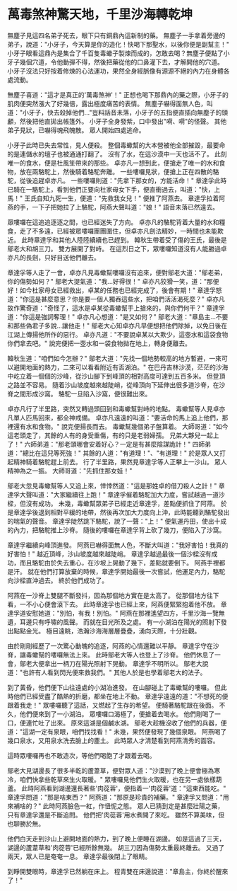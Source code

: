 # 萬毒煞神驚天地，千里沙海轉乾坤

無塵子見這四名弟子死去，眼下只有銅鼎內這新制的藥。 無塵子一手拿着旁邊的弟子，說道："小牙子，今天算是你的造化！快喝下那聖水，以後你便是副幫主！" 小牙子眼看這鼎內是集合了千百隻毒蠍子製煉而成的，怎敢去喝？無塵子便點了小牙子幾個穴道，令他動彈不得，然後把藥從他的口鼻灌下去，才解開他的穴道。 小牙子沒法只好按着修煉的心法運功，果然全身經脈像有源源不絕的內力在身體各處流動。

無塵子喜道："這才是真正的'萬毒煞神'！" 正想也喝下那鼎內的藥之際，小牙子的肌肉便突然漲大了好幾倍，露出極度痛苦的表情。 無塵子嚇得面無人色，叫道："小牙子，快去殺掉他們..."豈料話音未落，小牙子的五指便直插向無塵子的頭顱，然後把他直拋出帳篷外。 小牙子全身發紫，口中發出"嗬、嗬"的怪聲。 其他弟子見狀，已嚇得魂飛魄散。 眾人開始四處逃命。

小牙子此時已失去常性，見人便殺。 整個毒蠍幫的大本營被他全部摧毀，最要命的是連儲水的壇子也被通通打翻了。 沒有了水，在這沙漠中一天也活不了。 此刻唯一的食水，便是杜風笙帶來的那些。 卓亦凡一想到此，便搶走了唯一的水和食物，放在兩駱駝上，然後騎着駱駝奔離。 一些嘍囉見狀，便搶上正在四散的駱駝，從後追趕卓亦凡。 一些嘍囉則道："先拿下那女的，方能活命！" 章達孚此時已騎在一駱駝上，看到他們正要向杜家母女下手，便直衝過去，叫道："快，上馬！" 王氏自知九死一生，便道："先救我女兒！" 便推了阿燕去。 章達孚拉着阿燕的手，一下子把她拉了上駱駝，阿燕大聲叫道："娘！" 語音未落已然遠去。

眾嘍囉在這追追逐逐之間，也已經迷失了方向。 卓亦凡的駱駝背着大量的水和糧食，走了不多遠，已經被眾嘍囉團團圍住，但卓亦凡劍法精妙，一時間也未能欺近。 此時章達孚和其他人陸陸續續也已趕到。 韓秋生帶着受了傷的王氏，最後是鄔老大和胡三刀。 雙方展開了對峙。 在這烈日之下，眾嘍囉知道沒有人能勝過卓亦凡的長劍，只好目送他們離去。

章達孚等人走了一會，卓亦凡見毒蠍幫嘍囉沒有追來，便對鄔老大道："鄔老弟，你的傷勢如何？" 鄔老大提氣道："我...好得很！" 卓亦凡狡猾一笑，道："那便好！如今杜家母女已經救出，卓某的任務也已經完成了，後會有期！" 章達孚怒道："你這是甚麼意思？你是要一個人獨吞這些水，把咱們活活渴死麼？" 卓亦凡故作驚奇道："奇怪了，這水是卓某從毒蠍幫手上搶來的，與你們何干？" 章達孚道："你這是強詞奪理！" 卓亦凡心想道："是又如何？" 鄔老大道："章島主...不要和那些偽君子多說...讓他走！" 鄔老大心知卓亦凡早便想把他們除掉，以免日後在江湖上傳揚他所作的惡行。 卓亦凡道："不要說卓某以大欺少，這壺水和這袋食物你們拿去吧。" 說完便把一壺水和一袋食物拋在地上，轉身便離去。

韓秋生道："咱們如今怎辦？" 鄔老大道："先找一個地勢較高的地方暫避，一來可以避開地面的熱力，二來可以看看附近有否湖泊。" 在巴丹吉林沙漠，茫茫的沙海中屹立着一個個的沙峰，從沙山腳下到峰頂的相對高度可達到五百多米。 但登頂之路並不容易。 隨着沙山坡度越來越陡峭，從峰頂向下延伸出很多道沙脊，在沙脊之間形成沙窩。 駱駝一旦陷入沙窩，便很難出來。

卓亦凡行了半里路，突然又轉過頭回到和毒蠍幫對峙的地點。 毒蠍幫等人見卓亦凡單人匹馬回來，都全神戒備。 卓亦凡遠遠的叫道："要活命的馬上追上他們，那裡還有水和食物。" 說完便揚長而去。 毒蠍幫幾個弟子盤算着。 大師哥道："如今這老頭走了，其餘的人有的身受重傷，有的只是老弱婦孺。 兄弟大夥兒一起上了！" 六師弟道："那老頭哪會安着好心？一定是有甚麼陰謀詭計！" 四師弟道："總比在這兒等死強！" 其餘的人道："有道理！"、"有道理！" 於是眾人又打起精神騎着駱駝趕上前去。 行了半里路，果然見章達孚等人正攀上一沙山。 眾人精神為之一振。 大師哥道："先抓住那女娃！"

鄔老大忽見毒蠍幫等人又追上來，悻悻然道："這是那姓卓的借刀殺人之計！" 章達孚大聲叫道："大家繼續往上跑！" 章達孚催着駱駝加大力度，嘗試越過一道沙樑，但沒有成功。 未幾，毒蠍幫眾弟子已經走近章達孚，差點便抓住了阿燕。 於是章達孚後退到相對平緩的地帶，然後再次加大力度向上沖，此時能聽到駱駝發出的喘氣的聲音。 章達孚陡然跳下駱駝，說了一聲："上！" 便氣運丹田，使出十成的內力，把駱駝推上沙脊。 隨後的嘍囉在章達孚背上砍了幾刀，便陷入了沙窩。

章達孚繼續向峰頂進發。 阿燕已嚇得面無人色，不斷大叫道："我好害怕！我真的好害怕！" 越近頂峰，沙山坡度越來越陡峭。 章達孚越過最後一個沙樑沒有成功，而且駱駝由於失去重心，在沙坡上晃動了幾下，差點就要倒下。 阿燕手裡都是汗。 就在他們打算放棄的時候，章達孚開始最後一次嘗試，他運足內力，駱駝向沙樑直沖過去。 終於他們成功了。

阿燕在一沙脊上雙腿不斷發抖，因為那個地方實在是太高了。 從那個地方往下看，一不小心便會滾下去。 此時章達孚也已經上來，阿燕便緊緊抱着他不放。 章達孚道安慰她道："別怕，有我！別怕。" 阿燕在那裡遙望四方，千里沙海一覽無遺，耳邊只有呼嘯的風聲。 而就在目光所及之處。 有一小湖泊在陽光的照射下發出點點金光。 極目遠眺，浩瀚沙海海層層疊疊，湧向天際，十分壯觀。

由於剛剛經歷了一次驚心動魄的追逐，阿燕的心情還難以平靜。 章達孚守在沙脊，讓毒蠍幫的嘍囉無法上來。 此時鄔老大等人也登上了沙脊。 他們休息了一會，鄔老大便拿出一柄刀在陽光照射下晃動。 章達孚不明所以。 鄔老大說道："也許有人看到閃光便來救我們。" 其他人於是也學着鄔老大的法子。

到了黃昏，他們便下山往遠處的小湖泊進發。 在山腳碰上了毒蠍幫的嘍囉。 但此時他們已經受盡了酷熱的折磨，都坐在地上不動。 章達孚遠遠的道："不想死的便跟着我走！" 眾嘍囉聽了這話，又燃起了生存的希望。 便騎著駱駝跟在後面。 不久，他們便來到了一小湖泊。 眾嘍囉口渴極了，便搶着去喝水。 他們剛喝了一口，便連忙吐了出來。 原來這湖是個鹹水湖。 鄔老大趁機沒收了他們的兵器，便道："這湖一定有泉眼，咱們找找看！" 未幾，果然便發現了幾個泉眼。 阿燕喝了幾口泉水，又用泉水洗去臉上的塵土。 此時眾人才清楚看到阿燕清秀的面容。

這時眾嘍囉再也不敢造次，等他們喝飽了才跟着去喝。

鄔老大見湖邊長了很多半乾的蘆葦草，便對眾人道："沙漠到了晚上便會極為寒冷，咱們快拿些乾草來生火取暖。" 眾嘍囉見他們生火取暖，也在另一處依樣葫蘆。 此時阿燕看到湖邊還長著些'肉蓯蓉'，便指着一'肉蓯蓉'道："這東西能吃。" 章達孚問道："那是啥東西？" 阿燕道："那原是珍貴的補藥。" 章達孚又問道："用來補啥的？" 此時阿燕臉色一紅，作忸怩之態。 眾人已猜到定是甚麼壯陽之藥，只有章達孚還是不斷追問。 他們把'肉蓯蓉'用水煮開了來吃。 雖然不算美味，但也聊勝於無。

他們白天走到沙山上避開地面的熱力，到了晚上便睡在湖邊。 如是這過了三天，湖邊的蘆葦草和'肉蓯蓉'已經所餘無幾。 胡三刀因為傷勢太重最終離去。 又過了兩天，眾人已是奄奄一息。 章達孚最後閉上了眼睛。

到睜開雙眼時，章達孚已然躺在床上。 程青雙在床邊說道："章島主，你終於醒來了！"

